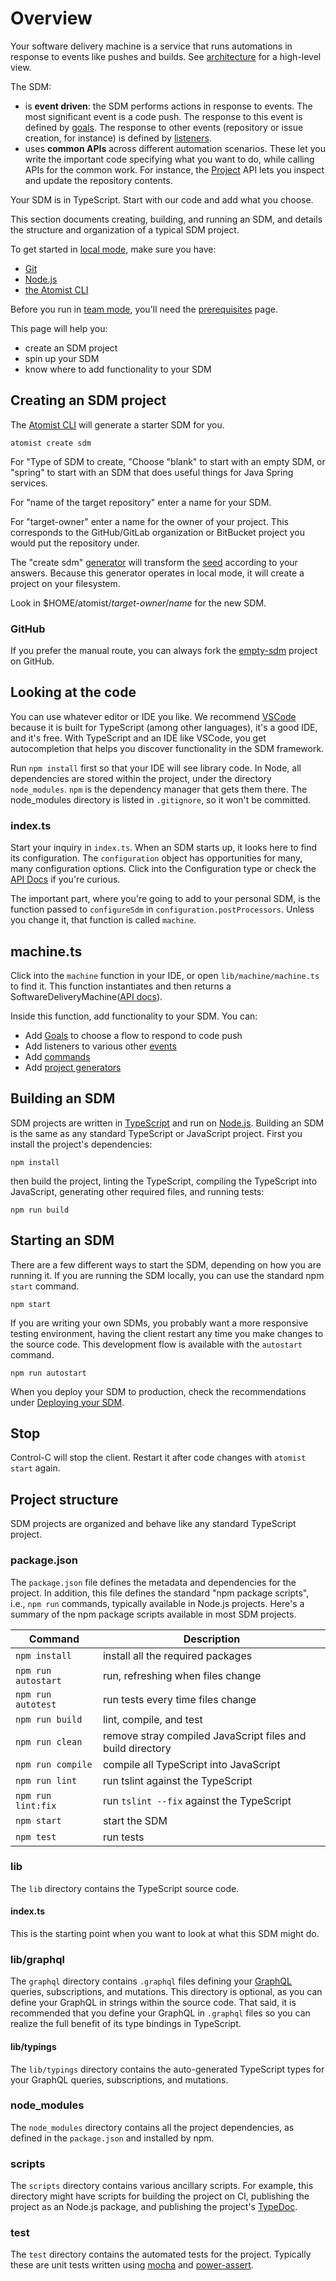 # Overview

Your software delivery machine is a service that runs automations in response to
events like pushes and builds. See [architecture][] for a high-level view.

The SDM:

-   is **event driven**: the SDM performs actions in response to events. The
    most significant event is a code push. The response to this event is defined
    by [goals](goal.md). The response to other events (repository or issue
    creation, for instance) is defined by [listeners](event.md).
-   uses **common APIs** across different automation scenarios. These let you
    write the important code specifying what you want to do, while calling APIs
    for the common work. For instance, the [Project](project.md) API lets you
    inspect and update the repository contents.

Your SDM is in TypeScript. Start with our code and add what you choose.

[architecture]: architecture.md "Atomist SDM Architecture"
[local]: local.md "Atomist SDM Local Mode"
[team]: team.md "Atomist SDM Team Mode"

This section documents creating, building, and running an SDM, and details the
structure and organization of a typical SDM project.

To get started in [local mode][local], make sure you have:

-   [Git][]
-   [Node.js][prereq-install-node]
-   [the Atomist CLI][prereq-install-cli]

Before you run in [team mode][team], you'll need the
[prerequisites][prereq-prereq] page.

This page will help you:

-   create an SDM project
-   spin up your SDM
-   know where to add functionality to your SDM

[git]: https://git-scm.com/downloads "Install Git"
[prereq-prereq]: ../developer/prerequisites.md "Atomist Automation Prerequisites"
[prereq-install-node]: ../developer/prerequisites.md#nodejs "Install Node.js"
[prereq-install-cli]: ../developer/prerequisites.md#atomist-cli "Install the Atomist CLI"

## Creating an SDM project

The [Atomist CLI][cli] will generate a starter SDM for you.

```
atomist create sdm
```

For "Type of SDM to create, "Choose "blank" to start with an empty SDM, or
"spring" to start with an SDM that does useful things for Java Spring services.

For "name of the target repository" enter a name for your SDM.

For "target-owner" enter a name for the owner of your project. This corresponds
to the GitHub/GitLab organization or BitBucket project you would put the
repository under.

The "create sdm" [generator](create.md#generator) will transform the [seed][]
according to your answers. Because this generator operates in local mode, it
will create a project on your filesystem.

Look in \$HOME/atomist/_target-owner_/_name_ for the new SDM.

[sdm-core]: https://github.com/atomist/sdm-core "Atomist SDM - TypeScript"
[ts]: https://www.typescriptlang.org/ "TypeScript"
[gql]: http://graphql.org/ "GraphQL"
[seed]: https://github.com/atomist-seeds/empty-sdm "Blank SDM Seed Project"

### GitHub

If you prefer the manual route, you can always fork the [empty-sdm][seed]
project on GitHub.

## Looking at the code

You can use whatever editor or IDE you like. We recommend [VSCode][] because it
is built for TypeScript (among other languages), it's a good IDE, and it's free.
With TypeScript and an IDE like VSCode, you get autocompletion that helps you
discover functionality in the SDM framework.

Run `npm install` first so that your IDE will see library code. In Node, all
dependencies are stored within the project, under the directory `node_modules`.
`npm` is the dependency manager that gets them there. The node_modules directory
is listed in `.gitignore`, so it won't be committed.

### index.ts

Start your inquiry in `index.ts`. When an SDM starts up, it looks here to find
its configuration. The `configuration` object has opportunities for many, many
configuration options. Click into the Configuration type or check the [API
Docs][configuration-api-doc] if you're curious.

The important part, where you're going to add to your personal SDM, is the
function passed to `configureSdm` in `configuration.postProcessors`. Unless you
change it, that function is called `machine`.

## machine.ts

Click into the `machine` function in your IDE, or open `lib/machine/machine.ts`
to find it. This function instantiates and then returns a
SoftwareDeliveryMachine([API docs][sdm-api-doc]).

Inside this function, add functionality to your SDM. You can:

-   Add [Goals](goal.md) to choose a flow to respond to code push
-   Add listeners to various other [events](event.md)
-   Add [commands](commands.md)
-   Add [project generators](create.md)

[sdm-api-doc]: https://atomist.github.io/sdm/interfaces/_api_machine_softwaredeliverymachine_.softwaredeliverymachine.html "API Docs for SoftwareDeliveryMachine"
[configuration-api-doc]: https://atomist.github.io/automation-client/interfaces/_configuration_.configuration.html "API Docs for Configuration type"
[vscode]: https://code.visualstudio.com/ "VS Code IDE"

## Building an SDM

SDM projects are written in [TypeScript][ts] and run on [Node.js][node].
Building an SDM is the same as any standard TypeScript or JavaScript project.
First you install the project's dependencies:

```
npm install
```

then build the project, linting the TypeScript, compiling the TypeScript into
JavaScript, generating other required files, and running tests:

```
npm run build
```

[node]: https://nodejs.org/en/ "Node.js"

## Starting an SDM

There are a few different ways to start the SDM, depending on how you are
running it. If you are running the SDM locally, you can use the standard npm
`start` command.

```
npm start
```

If you are writing your own SDMs, you probably want a more responsive testing
environment, having the client restart any time you make changes to the source
code. This development flow is available with the `autostart` command.

```
npm run autostart
```

When you deploy your SDM to production, check the recommendations under
[Deploying your SDM][prod].

[prod]: sdm-deploy.md#production "SDM Production Deployment Considerations"

## Stop

Control-C will stop the client. Restart it after code changes with
`atomist start` again.

## Project structure

SDM projects are organized and behave like any standard TypeScript project.

### package.json

The `package.json` file defines the metadata and dependencies for the project.
In addition, this file defines the standard "npm package scripts", i.e.,
`npm run` commands, typically available in Node.js projects. Here's a summary of
the npm package scripts available in most SDM projects.

| Command             | Description                                                |
| ------------------- | ---------------------------------------------------------- |
| `npm install`       | install all the required packages                          |
| `npm run autostart` | run, refreshing when files change                          |
| `npm run autotest`  | run tests every time files change                          |
| `npm run build`     | lint, compile, and test                                    |
| `npm run clean`     | remove stray compiled JavaScript files and build directory |
| `npm run compile`   | compile all TypeScript into JavaScript                     |
| `npm run lint`      | run tslint against the TypeScript                          |
| `npm run lint:fix`  | run `tslint --fix` against the TypeScript                  |
| `npm start`         | start the SDM                                              |
| `npm test`          | run tests                                                  |

### lib

The `lib` directory contains the TypeScript source code.

#### index.ts

This is the starting point when you want to look at what this SDM might do.

### lib/graphql

The `graphql` directory contains `.graphql` files defining your [GraphQL][gql]
queries, subscriptions, and mutations. This directory is optional, as you can
define your GraphQL in strings within the source code. That said, it is
recommended that you define your GraphQL in `.graphql` files so you can realize
the full benefit of its type bindings in TypeScript.

#### lib/typings

The `lib/typings` directory contains the auto-generated TypeScript types for
your GraphQL queries, subscriptions, and mutations.

### node_modules

The `node_modules` directory contains all the project dependencies, as defined
in the `package.json` and installed by npm.

### scripts

The `scripts` directory contains various ancillary scripts. For example, this
directory might have scripts for building the project on CI, publishing the
project as an Node.js package, and publishing the project's [TypeDoc][typedoc].

[typedoc]: http://typedoc.org/ "TypeDoc"

### test

The `test` directory contains the automated tests for the project. Typically
these are unit tests written using [mocha][] and [power-assert][].

[mocha]: https://mochajs.org/ "Mocha"
[power-assert]: https://github.com/power-assert-js/power-assert#readme "power-assert"
[cli]: cli.md "Atomist command-line utility"
